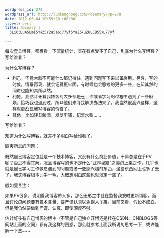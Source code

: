 ```yaml
--- 
wordpress_id: 278
wordpress_url: http://luchanghong.com/rosemary/?p=278
date: 2012-06-04 10:59:28 +08:00
layout: post
title: !binary |
  5Li65LuA5LmI5YaZ5Y2a5a6i77yf5YaZ57uZ6LCB55yL77yf

---
```

每次登录博客，都想看一下流量统计，实在有点受不了自己，到底为什么写博客？写给谁看？

为什么写博客？
<ul>
	<li>利己。毕竟大脑不可能什么都记得住，遇到问题写下来以备后用。另外，写的时候，情景再现，就会记得更牢固，有时候也会思考的更多一些，在知其然的同时也能知其所以然。</li>
	<li>利他。我估计来看我博客的大多都是在工作或者学习的过程中遇到了一些麻烦，恰巧我也遇到过，所以他们来寻找解决办法来了。我当然很高兴这样，这样就更凸显我写博客的价值了。</li>
	<li>其他。比如转载新闻，发发牢骚，记流水账……</li>
</ul>
写给谁看？

知道为什么写博客，就差不多明白写给谁看了。

匪夷所思的问题：

既然自己博客定位就是一个技术博客，又没有什么商业价值，干嘛总是在乎PV呢？百思不得其解。况且博客写的也不是什么“武林秘籍”之类的上乘之作，几乎也就是自己学习工作做总遇到的问题或者一些感兴趣的东西，这些东西网上也多了去了，我这博客根本九牛一毛，大概想明白这些也就淡定一些了。

假如受关注：

如果PV很多，说明看我博客的人多，那么无形之中就在监督我按时更新博客，而且讨论的问题要有技术含量、要严谨认真以免误人子弟。目前来看，假设不成立，但是我仍然要做到严谨、认真，即使深度不够。

估计好多有自己博客的博主（不管是自己独立开博还是挂在CSDN、CNBLOGS等网站上面的空间）都有我这样的困惑，那么就参考上面我所说的思考一下，或许能解一下惑~~~
